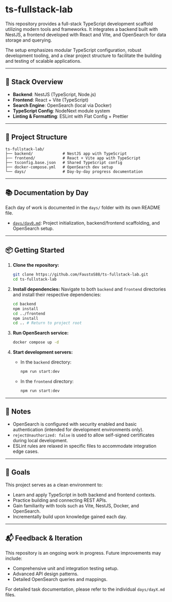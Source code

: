 # ts-fullstack-lab

This repository provides a full-stack TypeScript development scaffold utilizing modern tools and frameworks. It integrates a backend built with NestJS, a frontend developed with React and Vite, and OpenSearch for data storage and querying.

The setup emphasizes modular TypeScript configuration, robust development tooling, and a clear project structure to facilitate the building and testing of scalable applications.

---

## 🔧 Stack Overview

-   **Backend**: NestJS (TypeScript, Node.js)
-   **Frontend**: React + Vite (TypeScript)
-   **Search Engine**: OpenSearch (local via Docker)
-   **TypeScript Config**: NodeNext module system
-   **Linting & Formatting**: ESLint with Flat Config + Prettier

---

## 📁 Project Structure

```
ts-fullstack-lab/
├── backend/             # NestJS app with TypeScript
├── frontend/            # React + Vite app with TypeScript
├── tsconfig.base.json   # Shared TypeScript config
├── docker-compose.yml   # OpenSearch dev setup
└── days/                # Day-by-day progress documentation
```

---

## 📚 Documentation by Day

Each day of work is documented in the `days/` folder with its own README file.

-   [`days/day0.md`](ts-fullstack-lab/days/DAY0.md): Project initialization, backend/frontend scaffolding, and OpenSearch setup.

---

## 📦 Getting Started

1.  **Clone the repository:**
    ```bash
    git clone https://github.com/FaustoS88/ts-fullstack-lab.git
    cd ts-fullstack-lab
    ```

2.  **Install dependencies:**
    Navigate to both `backend` and `frontend` directories and install their respective dependencies:
    ```bash
    cd backend  
    npm install
    cd ../frontend
    npm install
    cd .. # Return to project root
    ```

3.  **Run OpenSearch service:**
    ```bash
    docker compose up -d
    ```

4.  **Start development servers:**
    -   In the `backend` directory:
        ```bash
        npm run start:dev
        ```
    -   In the `frontend` directory:
        ```bash
        npm run start:dev
        ```

---

## 🔐 Notes

-   OpenSearch is configured with security enabled and basic authentication (intended for development environments only).
-   `rejectUnauthorized: false` is used to allow self-signed certificates during local development.
-   ESLint rules are relaxed in specific files to accommodate integration edge cases.

---

## 📌 Goals

This project serves as a clean environment to:

-   Learn and apply TypeScript in both backend and frontend contexts.
-   Practice building and connecting REST APIs.
-   Gain familiarity with tools such as Vite, NestJS, Docker, and OpenSearch.
-   Incrementally build upon knowledge gained each day.

---

## 📬 Feedback & Iteration

This repository is an ongoing work in progress. Future improvements may include:

-   Comprehensive unit and integration testing setup.
-   Advanced API design patterns.
-   Detailed OpenSearch queries and mappings.

For detailed task documentation, please refer to the individual `days/dayX.md` files.